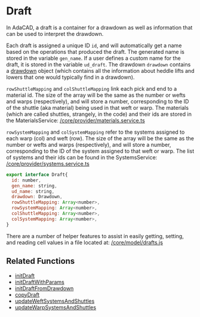 # Draft
In AdaCAD, a draft is a container for  a drawdown as well as information that can be used to interpret the drawdown. 

Each draft is assigned a unique ID `id`, and will automatically get a name based on the operations that produced the draft. The generated name is stored in the variable `gen_name`. If a user defines a custom name for the draft, it is stored in the variable `ud_draft`. The drawdown `drawdown` contains a [drawdown](../drawdown/drawdown.md) object (which contains all the information about heddle lifts and lowers that one would typically find in a drawdown). 

`rowShuttleMapping` and `colShuttleMapping` link each pick and end to a material id. The size of the array will be the same as the number or wefts and warps (respectively), and will store a number, corresponding to the ID of the shuttle (aka material) being used in that weft or warp. The materials (which are called shuttles, strangely, in the code) and their ids are stored in the MaterialsService: [/core/provider/materials.service.ts](https://github.com/UnstableDesign/AdaCAD/blob/main/src/app/core/provider/materials.service.ts)

`rowSystemMapping` and `colSystemMapping` refer to the systems assigned to each warp (col) and weft (row). The size of the array will be the same as the number or wefts and warps (respectively), and will store a number, corresponding to the ID of the system assigned to that weft or warp. The  list of systems and their ids can be found in the SystemsService: [/core/provider/systems.service.ts](https://github.com/UnstableDesign/AdaCAD/blob/main/src/app/core/provider/systems.service.ts)




```jsx title="src/app/core/model/datatypes.js"
export interface Draft{
  id: number,
  gen_name: string,
  ud_name: string,
  drawdown: Drawdown,
  rowShuttleMapping: Array<number>,
  rowSystemMapping: Array<number>,
  colShuttleMapping: Array<number>,
  colSystemMapping: Array<number>,
}

```

There are a number of helper features to assist in easily getting, setting, and reading cell values in a file located at: [/core/model/drafts.js](https://github.com/UnstableDesign/AdaCAD/blob/main/src/app/core/model/drafts.ts)


## Related Functions

- [initDraft](./initDraft.md)
- [initDraftWithParams](./initDraftWithParams.md)
- [initDraftFromDrawdown](./initDraftFromDrawdown.md)
- [copyDraft](./copyDraft.md)
- [updateWeftSystemsAndShuttles](./updateWeftSystemsAndShuttles.md)
- [updateWarpSystemsAndShuttles](./updateWarpSystemsAndShuttles.md)